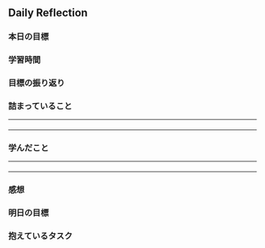 ## Daily Reflection

### 本日の目標
### 学習時間
### 目標の振り返り
### 詰まっていること
---
####  
---
### 学んだこと
---
####  
---
### 感想
### 明日の目標

### 抱えているタスク  
